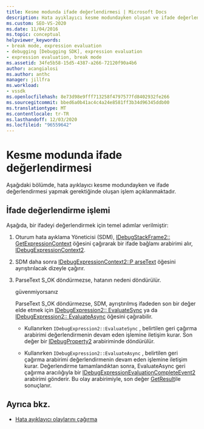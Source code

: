 ```yaml
---
title: Kesme modunda ifade değerlendirmesi | Microsoft Docs
description: Hata ayıklayıcı kesme modundayken oluşan ve ifade değerlendirmesi yapmak zorunda olan işlem hakkında bilgi edinin.
ms.custom: SEO-VS-2020
ms.date: 11/04/2016
ms.topic: conceptual
helpviewer_keywords:
- break mode, expression evaluation
- debugging [Debugging SDK], expression evaluation
- expression evaluation, break mode
ms.assetid: 34fe5b58-15d5-4387-a266-72120f90a4b6
author: acangialosi
ms.author: anthc
manager: jillfra
ms.workload:
- vssdk
ms.openlocfilehash: 8e73d98e9fff713258f4797577fd8402932fe266
ms.sourcegitcommit: bbed6a0b41ac4c4a24e8581ff3b34d96345ddb00
ms.translationtype: MT
ms.contentlocale: tr-TR
ms.lasthandoff: 12/03/2020
ms.locfileid: "96559642"
---
```

# <a name="expression-evaluation-in-break-mode"></a>Kesme modunda ifade değerlendirmesi
Aşağıdaki bölümde, hata ayıklayıcı kesme modundayken ve ifade değerlendirmesi yapmak gerektiğinde oluşan işlem açıklanmaktadır.

## <a name="expression-evaluation-process"></a>İfade değerlendirme işlemi
 Aşağıda, bir ifadeyi değerlendirmek için temel adımlar verilmiştir:

1. Oturum hata ayıklama Yöneticisi (SDM), [IDebugStackFrame2:: GetExpressionContext](../../extensibility/debugger/reference/idebugstackframe2-getexpressioncontext.md) öğesini çağırarak bir ifade bağlamı arabirimi alır, [IDebugExpressionContext2](../../extensibility/debugger/reference/idebugexpressioncontext2.md).

2. SDM daha sonra [IDebugExpressionContext2::P arseText](../../extensibility/debugger/reference/idebugexpressioncontext2-parsetext.md) öğesini ayrıştırılacak dizeyle çağırır.

3. ParseText S_OK döndürmezse, hatanın nedeni döndürülür.

     güvenmiyorsanız

     ParseText S_OK döndürmezse, SDM, ayrıştırılmış ifadeden son bir değer elde etmek için [IDebugExpression2:: EvaluateSync](../../extensibility/debugger/reference/idebugexpression2-evaluatesync.md) ya da [IDebugExpression2:: EvaluateAsync](../../extensibility/debugger/reference/idebugexpression2-evaluateasync.md) öğesini çağırabilir.

    - Kullanırken `IDebugExpression2::EvaluateSync` , belirtilen geri çağırma arabirimi değerlendirmenin devam eden işlemine iletişim kurar. Son değer bir [IDebugProperty2](../../extensibility/debugger/reference/idebugproperty2.md) arabiriminde döndürülür.

    - Kullanırken `IDebugExpression2::EvaluateAsync` , belirtilen geri çağırma arabirimi değerlendirmenin devam eden işlemine iletişim kurar. Değerlendirme tamamlandıktan sonra, EvaluateAsync geri çağırma aracılığıyla bir [IDebugExpressionEvaluationCompleteEvent2](../../extensibility/debugger/reference/idebugexpressionevaluationcompleteevent2.md) arabirimi gönderir. Bu olay arabirimiyle, son değer [GetResult](../../extensibility/debugger/reference/idebugexpressionevaluationcompleteevent2-getresult.md)ile sonuçlanır.

## <a name="see-also"></a>Ayrıca bkz.
- [Hata ayıklayıcı olaylarını çağırma](../../extensibility/debugger/calling-debugger-events.md)
